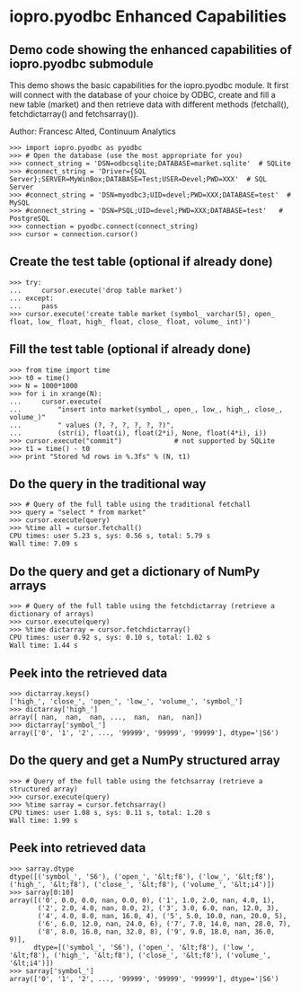 iopro.pyodbc Enhanced Capabilities
==================================

Demo code showing the enhanced capabilities of iopro.pyodbc submodule
---------------------------------------------------------------------

This demo shows the basic capabilities for the iopro.pyodbc module. It
first will connect with the database of your choice by ODBC, create and
fill a new table (market) and then retrieve data with different methods
(fetchall(), fetchdictarray() and fetchsarray()).

Author: Francesc Alted, Continuum Analytics

    >>> import iopro.pyodbc as pyodbc
    >>> # Open the database (use the most appropriate for you)
    >>> connect_string = 'DSN=odbcsqlite;DATABASE=market.sqlite'  # SQLite
    >>> #connect_string = 'Driver={SQL Server};SERVER=MyWinBox;DATABASE=Test;USER=Devel;PWD=XXX'  # SQL Server
    >>> #connect_string = 'DSN=myodbc3;UID=devel;PWD=XXX;DATABASE=test'  # MySQL
    >>> #connect_string = 'DSN=PSQL;UID=devel;PWD=XXX;DATABASE=test'   # PostgreSQL
    >>> connection = pyodbc.connect(connect_string)
    >>> cursor = connection.cursor()

Create the test table (optional if already done)
------------------------------------------------

    >>> try:
    ...     cursor.execute('drop table market')
    ... except:
    ...     pass
    >>> cursor.execute('create table market (symbol_ varchar(5), open_ float, low_ float, high_ float, close_ float, volume_ int)')

Fill the test table (optional if already done)
----------------------------------------------

    >>> from time import time
    >>> t0 = time()
    >>> N = 1000*1000
    >>> for i in xrange(N):
    ...     cursor.execute(
    ...         "insert into market(symbol_, open_, low_, high_, close_, volume_)"
    ...         " values (?, ?, ?, ?, ?, ?)",
    ...         (str(i), float(i), float(2*i), None, float(4*i), i))
    >>> cursor.execute("commit")             # not supported by SQLite
    >>> t1 = time() - t0
    >>> print "Stored %d rows in %.3fs" % (N, t1)

Do the query in the traditional way
-----------------------------------

    >>> # Query of the full table using the traditional fetchall
    >>> query = "select * from market"
    >>> cursor.execute(query)
    >>> %time all = cursor.fetchall()
    CPU times: user 5.23 s, sys: 0.56 s, total: 5.79 s
    Wall time: 7.09 s

Do the query and get a dictionary of NumPy arrays
-------------------------------------------------

    >>> # Query of the full table using the fetchdictarray (retrieve a dictionary of arrays)
    >>> cursor.execute(query)
    >>> %time dictarray = cursor.fetchdictarray()
    CPU times: user 0.92 s, sys: 0.10 s, total: 1.02 s
    Wall time: 1.44 s

Peek into the retrieved data
----------------------------

    >>> dictarray.keys()
    ['high_', 'close_', 'open_', 'low_', 'volume_', 'symbol_']
    >>> dictarray['high_']
    array([ nan,  nan,  nan, ...,  nan,  nan,  nan])
    >>> dictarray['symbol_']
    array(['0', '1', '2', ..., '99999', '99999', '99999'], dtype='|S6')

Do the query and get a NumPy structured array
---------------------------------------------

    >>> # Query of the full table using the fetchsarray (retrieve a structured array)
    >>> cursor.execute(query)
    >>> %time sarray = cursor.fetchsarray()
    CPU times: user 1.08 s, sys: 0.11 s, total: 1.20 s
    Wall time: 1.99 s

Peek into retrieved data
------------------------

    >>> sarray.dtype
    dtype([('symbol_', 'S6'), ('open_', '&lt;f8'), ('low_', '&lt;f8'), ('high_', '&lt;f8'), ('close_', '&lt;f8'), ('volume_', '&lt;i4')])
    >>> sarray[0:10]
    array([('0', 0.0, 0.0, nan, 0.0, 0), ('1', 1.0, 2.0, nan, 4.0, 1),
           ('2', 2.0, 4.0, nan, 8.0, 2), ('3', 3.0, 6.0, nan, 12.0, 3),
           ('4', 4.0, 8.0, nan, 16.0, 4), ('5', 5.0, 10.0, nan, 20.0, 5),
           ('6', 6.0, 12.0, nan, 24.0, 6), ('7', 7.0, 14.0, nan, 28.0, 7),
           ('8', 8.0, 16.0, nan, 32.0, 8), ('9', 9.0, 18.0, nan, 36.0, 9)], 
          dtype=[('symbol_', 'S6'), ('open_', '&lt;f8'), ('low_', '&lt;f8'), ('high_', '&lt;f8'), ('close_', '&lt;f8'), ('volume_', '&lt;i4')])
    >>> sarray['symbol_']
    array(['0', '1', '2', ..., '99999', '99999', '99999'], dtype='|S6')

